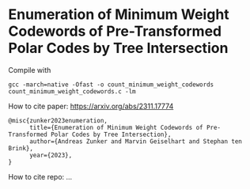 # Enumeration of Minimum Weight Codewords of Pre-Transformed Polar Codes by Tree Intersection

Compile with 
```
gcc -march=native -Ofast -o count_minimum_weight_codewords count_minimum_weight_codewords.c -lm
```

How to cite paper: https://arxiv.org/abs/2311.17774
```
@misc{zunker2023enumeration,
      title={Enumeration of Minimum Weight Codewords of Pre-Transformed Polar Codes by Tree Intersection}, 
      author={Andreas Zunker and Marvin Geiselhart and Stephan ten Brink},
      year={2023},
}
```
How to cite repo: ...
